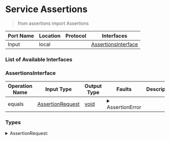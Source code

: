 <!-- markdownlint-disable -->
<!-- editorconfig-checker-disable -->
<!-- cSpell:disable -->

# Service Assertions

> from assertions import Assertions

| Port Name | Location | Protocol | Interfaces |
| --- | --- | --- | --- |
| Input | local | | <a href='#AssertionsInterface'>AssertionsInterface</a> |

### List of Available Interfaces

### AssertionsInterface

| Operation Name | Input Type | Output Type | Faults | Description |
| --- | --- | --- | --- | --- |
| equals | <a href="#AssertionRequest">AssertionRequest</a> | <a href='#void'>void</a> | <details><summary>AssertionError</summary>string</details> |  |


### Types

<details>
<summary><span id="AssertionRequest">AssertionRequest: 
</span>
</summary>

##### Type Declaration
<pre>
void &#123;
&nbsp;&nbsp;actual[1,1]: undefined // 
&nbsp;&nbsp;expected[1,1]: undefined // 
&#125;
</pre>
</details>
